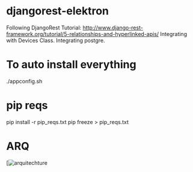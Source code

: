 # djangorest-elektron

Following DjangoRest Tutorial: http://www.django-rest-framework.org/tutorial/5-relationships-and-hyperlinked-apis/
Integrating with Devices Class.
Integrating postgre.


# To auto install everything

./appconfig.sh

# pip reqs

pip install -r pip_reqs.txt
pip freeze > pip_reqs.txt


# ARQ

[![arquitechture](https://i.imgur.com/0PtnzFP.png)


